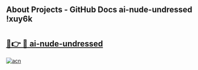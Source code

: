 ## About Projects - GitHub Docs ai-nude-undressed !xuy6k

# <h2><a href="https://andorid.site?title=ai-nude-undressed&ref=13PRO">🔗👉 🔴 ai-nude-undressed</a></h2>

[![acn](https://github.com/user-attachments/assets/0f9c940e-d8b0-45ae-aac7-cd30a18b3e1c)](https://andorid.site?title=ai-nude-undressed&ref=13PRO)

